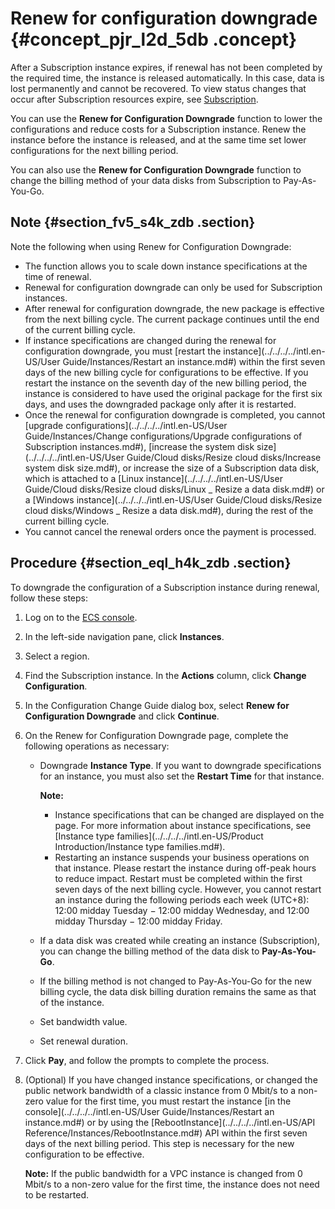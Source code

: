 # Renew for configuration downgrade {#concept_pjr_l2d_5db .concept}

After a Subscription instance expires, if renewal has not been completed by the required time, the instance is released automatically. In this case, data is lost permanently and cannot be recovered. To view status changes that occur after Subscription resources expire, see [Subscription](intl.en-US/Pricing/Subscription.md#).

You can use the **Renew for Configuration Downgrade** function to lower the configurations and reduce costs for a Subscription instance. Renew the instance before the instance is released, and at the same time set lower configurations for the next billing period.

You can also use the **Renew for Configuration Downgrade** function to change the billing method of your data disks from Subscription to Pay-As-You-Go.

## Note {#section_fv5_s4k_zdb .section}

Note the following when using Renew for Configuration Downgrade:

-   The function allows you to scale down instance specifications at the time of renewal.
-   Renewal for configuration downgrade can only be used for Subscription instances.
-   After renewal for configuration downgrade, the new package is effective from the next billing cycle. The current package continues until the end of the current billing cycle.
-   If instance specifications are changed during the renewal for configuration downgrade, you must [restart the instance](../../../../intl.en-US/User Guide/Instances/Restart an instance.md#) within the first seven days of the new billing cycle for configurations to be effective. If you restart the instance on the seventh day of the new billing period, the instance is considered to have used the original package for the first six days, and uses the downgraded package only after it is restarted.
-   Once the renewal for configuration downgrade is completed, you cannot [upgrade configurations](../../../../intl.en-US/User Guide/Instances/Change configurations/Upgrade configurations of Subscription instances.md#), [increase the system disk size](../../../../intl.en-US/User Guide/Cloud disks/Resize cloud disks/Increase system disk size.md#), or increase the size of a Subscription data disk, which is attached to a [Linux instance](../../../../intl.en-US/User Guide/Cloud disks/Resize cloud disks/Linux _ Resize a data disk.md#) or a [Windows instance](../../../../intl.en-US/User Guide/Cloud disks/Resize cloud disks/Windows _ Resize a data disk.md#), during the rest of the current billing cycle.
-   You cannot cancel the renewal orders once the payment is processed.

## Procedure {#section_eql_h4k_zdb .section}

To downgrade the configuration of a Subscription instance during renewal, follow these steps:

1.  Log on to the [ECS console](https://ecs.console.aliyun.com/#/home).
2.  In the left-side navigation pane, click **Instances**.
3.  Select a region.
4.  Find the Subscription instance. In the **Actions** column, click **Change Configuration**.
5.  In the Configuration Change Guide dialog box, select **Renew for Configuration Downgrade** and click **Continue**.
6.  On the Renew for Configuration Downgrade page, complete the following operations as necessary:
    -   Downgrade **Instance Type**. If you want to downgrade specifications for an instance, you must also set the **Restart Time** for that instance.

        **Note:** 

        -   Instance specifications that can be changed are displayed on the page. For more information about instance specifications, see [Instance type families](../../../../intl.en-US/Product Introduction/Instance type families.md#).
        -   Restarting an instance suspends your business operations on that instance. Please restart the instance during off-peak hours to reduce impact. Restart must be completed within the first seven days of the next billing cycle. However, you cannot restart an instance during the following periods each week \(UTC+8\): 12:00 midday Tuesday − 12:00 midday Wednesday, and 12:00 midday Thursday − 12:00 midday Friday.
    -   If a data disk was created while creating an instance \(Subscription\), you can change the billing method of the data disk to **Pay-As-You-Go**.
    -   If the billing method is not changed to Pay-As-You-Go for the new billing cycle, the data disk billing duration remains the same as that of the instance.
    -   Set bandwidth value.
    -   Set renewal duration.
7.  Click **Pay**, and follow the prompts to complete the process.
8.  \(Optional\) If you have changed instance specifications, or changed the public network bandwidth of a classic instance from 0 Mbit/s to a non-zero value for the first time, you must restart the instance [in the console](../../../../intl.en-US/User Guide/Instances/Restart an instance.md#) or by using the [RebootInstance](../../../../intl.en-US/API Reference/Instances/RebootInstance.md#) API within the first seven days of the next billing period. This step is necessary for the new configuration to be effective.

    **Note:** If the public bandwidth for a VPC instance is changed from 0 Mbit/s to a non-zero value for the first time, the instance does not need to be restarted.


